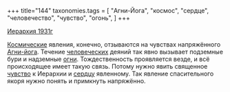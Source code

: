 +++
title="144"
taxonomies.tags = [
 "Агни-Йога",
 "космос",
 "сердце",
 "человечество",
 "чувство",
 "огонь",
]
+++

[Иерархия 1931г](/agni/1931)

[Космические](/tags/космос) явления, конечно, отзываются на чувствах напряжённого [Агни-йога](/tags/Агни-Йога). Течение [человеческих](/tags/человечество) деяний так явно вызывает подземные бури и надземные [огни](/tags/огонь). Тождественность проявляется везде, и всё происходящее имеет такую связь. Потому нужно явить священное [чувство](/tags/чувство) к Иерархии и [сердцу](/tags/сердце) явленному. Так явление спасительного якоря нужно понять и примкнуть напряжённо.   

